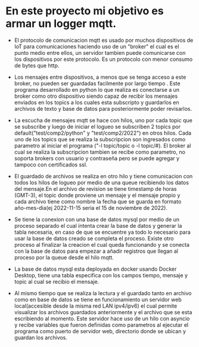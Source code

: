 # En este proyecto mi objetivo es armar un logger mqtt. 

- El protocolo de comunicacion mqtt es usado por muchos dispositivos de IoT para comunicaciones haciendo uso de un "broker" el cual es el punto medio entre ellos, un servidor tambien puede comunicarse con los dispositivos por este protocolo. Es un protocolo con menor consumo de bytes que http.

- Los mensajes entre dispositivos, a menos que se tenga acceso a este broker, no pueden ser guardadas facilmente por largo tiempo . Este programa desarrollado en python lo que realiza es conectarse a un broker como otro dispositivo siendo capaz de recibir los mensajes enviados en los topics a los cuales esta subscripto y guardarlos en archivos de texto y base de datos para posteriormente poder revisarlos. 

- La escucha de mensajes mqtt se hace con hilos, uno por cada topic que se subscribe y luego de iniciar el logueo se subscriben 2 topics por default("test/comp2/python" y "test/comp2/2022") en otros hilos. Cada uno de los topics que se realiza la subscripcion son ingresados como parametro al iniciar el programa ("-l topic/topic o -l topic/#). El broker al cual se realiza la subscripcion tambien se recibe como parametro, no soporta brokers con usuario y contraseña pero se puede agregar y tampoco con certificados ssl.

- El guardado de archivos se realiza en otro hilo y tiene comunicacion con todos los hilos de logueo por medio de una queue recibiendo los datos del mensaje.En el archivo de revision se tiene timestamp de horas (GMT-3), el topic donde proviene un mensaje y el mensaje propio y cada archivo tiene como nombre la fecha que se guarda en formato año-mes-dia(ej 2022-11-15 seria el 15 de noviembre de 2022). 

- Se tiene la conexion con una base de datos mysql por medio de un proceso separado el cual intenta crear la base de datos y generar la tabla necesaria, en caso de que se encuentre ya todo lo necesario para usar la base de datos creado se completa el proceso. Existe otro proceso al finalizar la creacion el cual queda funcionando y se conecta con la base de datos para empezar a añadir registros que llegan al proceso por la queue desde el hilo mqtt.

- La base de datos mysql esta deployada en docker usando Docker Desktop, tiene una tabla especifica con los campos tiempo, mensaje y topic al cual se recibio el mensaje.

- Al mismo tiempo que se realiza la lectura y el guardado tanto en archivo como en base de datos se tiene en funcionamiento un servidor web local(accesible desde la misma red LAN ipv4/ipv6) el cual permite visualizar los archivos guardados anteriormente y el archivo que se esta escribiendo al momento. Este servidor hace uso de un hilo con asyncio y recibe variables que fueron definidas como parametros al ejecutar el programa como puerto de servidor web, directorio donde se ubican y guardan los archivos. 
